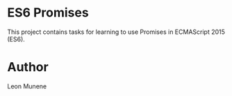 # ES6 Promises

This project contains tasks for learning to use Promises in ECMAScript 2015 (ES6).

# Author

Leon Munene